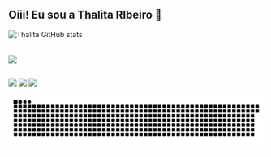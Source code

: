 ## Oiii! Eu sou a Thalita RIbeiro 🚀

 
<!--
**Thalita-ribeiro/Thalita-ribeiro** is a ✨ _special_ ✨ repository because its `README.md` (this file) appears on your GitHub profile.

Here are some ideas to get you started:

- 🔭 I’m currently working on ...
- 🌱 I’m currently learning ...
- 👯 I’m looking to collaborate on ...
- 🤔 I’m looking for help with ...
- 💬 Ask me about ...
- 📫 How to reach me: ...
- 😄 Pronouns: ...
- ⚡ Fun fact: ...
-->

![Thalita GitHub stats](https://github-readme-stats.vercel.app/api?username=Thalita-ribeiro&theme=radical&show_icons=true)

<div stle="display: inline_block"><br>
 <img align="center" alt"Tha-java" heigh= "70" width="70" src= https://img.shields.io/badge/Java-ED8B00?style=for-the-badge&logo=java&logoColor=white>
</div>

##

<div>
<a href="https://www.linkedin.com/in/thalita-ribeiro-040417188/" target="_blank"><img src="https://img.shields.io/badge/-LinkedIn-%230077B5?style=for-the-badge&logo=linkedin&logoColor=white" target="_blank"></a> 
<a href="https://www.instagram.com/thalliribeiro/" target="_blank"><img src= "https://img.shields.io/badge/Instagram-E4405F?style=for-the-badge&logo=instagram&logoColor=white" target="_blank"></a>  
 <a href="https://mail.google.com/mail/u/1/#inbox" target="_blank"><img src= "https://img.shields.io/badge/Gmail-D14836?style=for-the-badge&logo=gmail&logoColor=white" target="_blank"></a>  
</div> 

![Snake animation](https://github.com/thalita-ribeiro/thalita-ribeiro/blob/output/github-contribution-grid-snake.svg)

 
 
